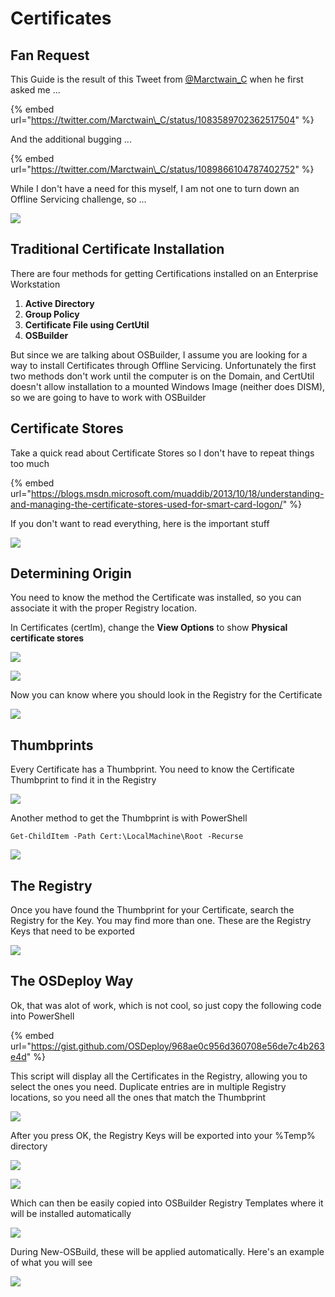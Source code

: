 # Certificates

## Fan Request

This Guide is the result of this Tweet from [@Marctwain\_C](https://twitter.com/Marctwain_C) when he first asked me ...

{% embed url="https://twitter.com/Marctwain\_C/status/1083589702362517504" %}

And the additional bugging ...

{% embed url="https://twitter.com/Marctwain\_C/status/1089866104787402752" %}

While I don't have a need for this myself, I am not one to turn down an Offline Servicing challenge, so ...

![](../../../../../.gitbook/assets/image%20%2866%29.png)

## Traditional Certificate Installation

There are four methods for getting Certifications installed on an Enterprise Workstation

1. **Active Directory**
2. **Group Policy**
3. **Certificate File using CertUtil**
4. **OSBuilder**

But since we are talking about OSBuilder, I assume you are looking for a way to install Certificates through Offline Servicing.  Unfortunately the first two methods don't work until the computer is on the Domain, and CertUtil doesn't allow installation to a mounted Windows Image \(neither does DISM\), so we are going to have to work with OSBuilder

## Certificate Stores

Take a quick read about Certificate Stores so I don't have to repeat things too much

{% embed url="https://blogs.msdn.microsoft.com/muaddib/2013/10/18/understanding-and-managing-the-certificate-stores-used-for-smart-card-logon/" %}

If you don't want to read everything, here is the important stuff

![](../../../../../.gitbook/assets/2019-02-06_23-29-15.png)

## Determining Origin

You need to know the method the Certificate was installed, so you can associate it with the proper Registry location.

In Certificates \(certlm\), change the **View Options** to show **Physical certificate stores** 

![](../../../../../.gitbook/assets/2019-02-07_1-05-26.png)

![](../../../../../.gitbook/assets/2019-02-07_1-05-59.png)

Now you can know where you should look in the Registry for the Certificate

![](../../../../../.gitbook/assets/2019-02-07_1-09-28.png)

## Thumbprints

Every Certificate has a Thumbprint.  You need to know the Certificate Thumbprint to find it in the Registry

![](../../../../../.gitbook/assets/2019-02-07_1-11-59.png)

Another method to get the Thumbprint is with PowerShell

```text
Get-ChildItem -Path Cert:\LocalMachine\Root -Recurse
```

![](../../../../../.gitbook/assets/2019-02-07_1-15-18.png)

## The Registry

Once you have found the Thumbprint for your Certificate, search the Registry for the Key.  You may find more than one.  These are the Registry Keys that need to be exported

![](../../../../../.gitbook/assets/2019-02-07_1-19-17.png)

## The OSDeploy Way

Ok, that was alot of work, which is not cool, so just copy the following code into PowerShell

{% embed url="https://gist.github.com/OSDeploy/968ae0c956d360708e56de7c4b263e4d" %}

This script will display all the Certificates in the Registry, allowing you to select the ones you need.  Duplicate entries are in multiple Registry locations, so you need all the ones that match the Thumbprint

![](../../../../../.gitbook/assets/2019-02-07_1-25-35.png)

After you press OK, the Registry Keys will be exported into your %Temp% directory

![](../../../../../.gitbook/assets/2019-02-07_1-27-28.png)

![](../../../../../.gitbook/assets/2019-02-07_1-28-40.png)

Which can then be easily copied into OSBuilder Registry Templates where it will be installed automatically

![](../../../../../.gitbook/assets/2019-02-07_1-30-46.png)

During New-OSBuild, these will be applied automatically.  Here's an example of what you will see

![](../../../../../.gitbook/assets/2019-02-06_2-19-38.png)

